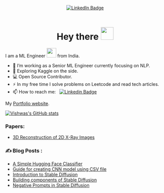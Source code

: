 
<p align="center">
<a href="https://www.linkedin.com/in/vishwasgpai"><img src="https://img.shields.io/badge/LinkedIn-blue?style=for-the-badge&logo=linkedin&logoColor=white" alt="LinkedIn Badge"></a>
  
<p align="center"><img src="https://komarev.com/ghpvc/?username=Threepointone4&style=flat-square&color=blue" alt=""></p>

<h1 align="center">Hey there <img src="https://media.giphy.com/media/hvRJCLFzcasrR4ia7z/giphy.gif" width="40"></h1>

I am a ML Engineer <img src="https://media.giphy.com/media/WUlplcMpOCEmTGBtBW/giphy.gif" width="30"> from India.

- 🔭 I’m working as a Senior ML Engineer currently focusing on NLP.
- 🌱 Exploring Kaggle on the side.
- 💻 Open Source Contributor.
- ⚡ In my free time I solve problems on Leetcode and read tech articles.
- 📫 How to reach me: &nbsp; [![Linkedin Badge](https://img.shields.io/badge/-Vishwas-blue?style=flat&logo=Linkedin&logoColor=white)](https://www.linkedin.com/in/vishwasgpai)

My [Portfolio website](https://threepointone4.github.io/portfolio/).

[![Vishwas's GitHub stats](https://github-readme-stats.vercel.app/api?username=Threepointone4&count_private=true&show_icons=true&theme=tokyonight&include_all_commits=True)](https://github.com/Threepointone4/github-readme-stats)

### Papers:
- [3D Reconstruction of 2D X-Ray Images](https://ieeexplore.ieee.org/document/9031045)

### ✍️ Blog Posts : 
<!-- BLOG-POST-LIST:START -->
- [A Simple Hugging Face Classifier](https://www.kaggle.com/vishwasgpai/a-simple-hugging-face-classifier)
- [Guide for creating CNN model using CSV file](https://www.kaggle.com/code/vishwasgpai/guide-for-creating-cnn-model-using-csv-file)
- [Introduction to Stable Diffusion](https://threepointone4.github.io/portfolio/posts/Introduction_to_Stable_Diffusion/)
- [Building components of Stable Diffusion](https://threepointone4.github.io/portfolio/posts/Building_components_of_Stable_Diffusion/)
- [Negative Prompts in Stable Diffusion](https://threepointone4.github.io/portfolio/posts/Negetive_Prompts_in_Stable_Diffusion/)

<!-- BLOG-POST-LIST:END -->
